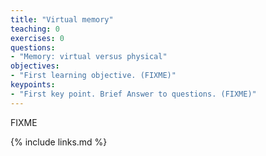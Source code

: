 ```yaml
---
title: "Virtual memory"
teaching: 0
exercises: 0
questions:
- "Memory: virtual versus physical"
objectives:
- "First learning objective. (FIXME)"
keypoints:
- "First key point. Brief Answer to questions. (FIXME)"
---
```

FIXME

{% include links.md %}

